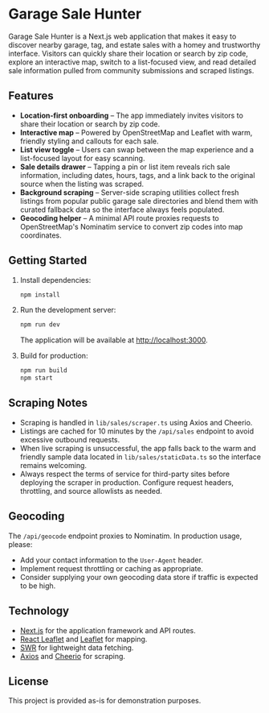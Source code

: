 # Garage Sale Hunter

Garage Sale Hunter is a Next.js web application that makes it easy to discover nearby garage, tag, and estate sales with a homey and trustworthy interface. Visitors can quickly share their location or search by zip code, explore an interactive map, switch to a list-focused view, and read detailed sale information pulled from community submissions and scraped listings.

## Features

- **Location-first onboarding** – The app immediately invites visitors to share their location or search by zip code.
- **Interactive map** – Powered by OpenStreetMap and Leaflet with warm, friendly styling and callouts for each sale.
- **List view toggle** – Users can swap between the map experience and a list-focused layout for easy scanning.
- **Sale details drawer** – Tapping a pin or list item reveals rich sale information, including dates, hours, tags, and a link back to the original source when the listing was scraped.
- **Background scraping** – Server-side scraping utilities collect fresh listings from popular public garage sale directories and blend them with curated fallback data so the interface always feels populated.
- **Geocoding helper** – A minimal API route proxies requests to OpenStreetMap&apos;s Nominatim service to convert zip codes into map coordinates.

## Getting Started

1. Install dependencies:

   ```bash
   npm install
   ```

2. Run the development server:

   ```bash
   npm run dev
   ```

   The application will be available at [http://localhost:3000](http://localhost:3000).

3. Build for production:

   ```bash
   npm run build
   npm start
   ```

## Scraping Notes

- Scraping is handled in `lib/sales/scraper.ts` using Axios and Cheerio.
- Listings are cached for 10 minutes by the `/api/sales` endpoint to avoid excessive outbound requests.
- When live scraping is unsuccessful, the app falls back to the warm and friendly sample data located in `lib/sales/staticData.ts` so the interface remains welcoming.
- Always respect the terms of service for third-party sites before deploying the scraper in production. Configure request headers, throttling, and source allowlists as needed.

## Geocoding

The `/api/geocode` endpoint proxies to Nominatim. In production usage, please:

- Add your contact information to the `User-Agent` header.
- Implement request throttling or caching as appropriate.
- Consider supplying your own geocoding data store if traffic is expected to be high.

## Technology

- [Next.js](https://nextjs.org/) for the application framework and API routes.
- [React Leaflet](https://react-leaflet.js.org/) and [Leaflet](https://leafletjs.com/) for mapping.
- [SWR](https://swr.vercel.app/) for lightweight data fetching.
- [Axios](https://axios-http.com/) and [Cheerio](https://cheerio.js.org/) for scraping.

## License

This project is provided as-is for demonstration purposes.
